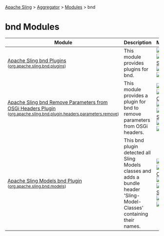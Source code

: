 [Apache Sling](https://sling.apache.org) > [Aggregator](https://github.com/apache/sling-aggregator/) > [Modules](https://github.com/apache/sling-aggregator/blob/master/docs/modules.md) > bnd
# bnd Modules

| Module | Description | Module&nbsp;Status | Pull&nbsp;Requests |
|---    |---    |---    |---    |
| [Apache Sling bnd Plugins](https://github.com/apache/sling-org-apache-sling-bnd-plugins) <br/> <small>([org.apache.sling.bnd.plugins](https://search.maven.org/#search%7Cga%7C1%7Cg%3A%22org.apache.sling%22%20a%3A%22org.apache.sling.bnd.pluginsD%22))</small> | This module provides plugins for bnd. | &#32;[![bnd](https://sling.apache.org/badges/group-bnd.svg)](https://github.com/apache/sling-aggregator/blob/master/docs/group/bnd.md)&#32;[![Coverage Status](https://sonarcloud.io/api/project_badges/measure?project=apache_sling-org-apache-sling-bnd-plugins&metric=coverage)](https://sonarcloud.io/dashboard?id=apache_sling-org-apache-sling-bnd-plugins)&#32;[![Test Status](https://img.shields.io/jenkins/tests.svg?jobUrl=https://ci-builds.apache.org/job/Sling/job/modules/job/sling-org-apache-sling-bnd-plugins/job/master/)](https://ci-builds.apache.org/job/Sling/job/modules/job/sling-org-apache-sling-bnd-plugins/job/master/test/?width=800&height=600)&#32;[![Build Status](https://ci-builds.apache.org/job/Sling/job/modules/job/sling-org-apache-sling-bnd-plugins/job/master/badge/icon)](https://ci-builds.apache.org/job/Sling/job/modules/job/sling-org-apache-sling-bnd-plugins/job/master) | &#32;[![Pull Requests](https://img.shields.io/github/issues-pr/apache/sling-org-apache-sling-bnd-plugins.svg)](https://github.com/apache/sling-org-apache-sling-bnd-plugins/pulls) |
| [Apache Sling bnd Remove Parameters from OSGi Headers Plugin](https://github.com/apache/sling-org-apache-sling-bnd-plugin-headers-parameters-remove) <br/> <small>([org.apache.sling.bnd.plugin.headers.parameters.remove](https://search.maven.org/#search%7Cga%7C1%7Cg%3A%22org.apache.sling%22%20a%3A%22org.apache.sling.bnd.plugin.headers.parameters.removeD%22))</small> | This module provides a plugin for bnd to remove parameters from OSGi headers. | &#32;[![bnd](https://sling.apache.org/badges/group-bnd.svg)](https://github.com/apache/sling-aggregator/blob/master/docs/group/bnd.md)&#32;[![Maven Central](https://maven-badges.herokuapp.com/maven-central/org.apache.sling/org.apache.sling.bnd.plugin.headers.parameters.remove/badge.svg)](https://search.maven.org/#search%7Cga%7C1%7Cg%3A%22org.apache.sling%22%20a%3A%22org.apache.sling.bnd.plugin.headers.parameters.remove%22)&#32;[![JavaDoc](https://www.javadoc.io/badge/org.apache.sling/org.apache.sling.bnd.plugin.headers.parameters.remove.svg)](https://www.javadoc.io/doc/org.apache.sling/org-apache-sling-bnd-plugin-headers-parameters-remove)&#32;[![Coverage Status](https://sonarcloud.io/api/project_badges/measure?project=apache_sling-org-apache-sling-bnd-plugin-headers-parameters-remove&metric=coverage)](https://sonarcloud.io/dashboard?id=apache_sling-org-apache-sling-bnd-plugin-headers-parameters-remove)&#32;[![Test Status](https://img.shields.io/jenkins/tests.svg?jobUrl=https://ci-builds.apache.org/job/Sling/job/modules/job/sling-org-apache-sling-bnd-plugin-headers-parameters-remove/job/master/)](https://ci-builds.apache.org/job/Sling/job/modules/job/sling-org-apache-sling-bnd-plugin-headers-parameters-remove/job/master/test/?width=800&height=600)&#32;[![Build Status](https://ci-builds.apache.org/job/Sling/job/modules/job/sling-org-apache-sling-bnd-plugin-headers-parameters-remove/job/master/badge/icon)](https://ci-builds.apache.org/job/Sling/job/modules/job/sling-org-apache-sling-bnd-plugin-headers-parameters-remove/job/master) | &#32;[![Pull Requests](https://img.shields.io/github/issues-pr/apache/sling-org-apache-sling-bnd-plugin-headers-parameters-remove.svg)](https://github.com/apache/sling-org-apache-sling-bnd-plugin-headers-parameters-remove/pulls) |
| [Apache Sling Models bnd Plugin](https://github.com/apache/sling-org-apache-sling-bnd-models) <br/> <small>([org.apache.sling.bnd.models](https://search.maven.org/#search%7Cga%7C1%7Cg%3A%22org.apache.sling%22%20a%3A%22org.apache.sling.bnd.modelsD%22))</small> | This bnd plugin detected all Sling Models classes and adds a bundle header 'Sling-Model-Classes' containing their names. | &#32;[![bnd](https://sling.apache.org/badges/group-bnd.svg)](https://github.com/apache/sling-aggregator/blob/master/docs/group/bnd.md)&#32;[![Maven Central](https://maven-badges.herokuapp.com/maven-central/org.apache.sling/org.apache.sling.bnd.models/badge.svg)](https://search.maven.org/#search%7Cga%7C1%7Cg%3A%22org.apache.sling%22%20a%3A%22org.apache.sling.bnd.models%22)&#32;[![JavaDoc](https://www.javadoc.io/badge/org.apache.sling/org.apache.sling.bnd.models.svg)](https://www.javadoc.io/doc/org.apache.sling/org-apache-sling-bnd-models)&#32;[![Coverage Status](https://sonarcloud.io/api/project_badges/measure?project=apache_sling-org-apache-sling-bnd-models&metric=coverage)](https://sonarcloud.io/dashboard?id=apache_sling-org-apache-sling-bnd-models)&#32;[![Test Status](https://img.shields.io/jenkins/tests.svg?jobUrl=https://ci-builds.apache.org/job/Sling/job/modules/job/sling-org-apache-sling-bnd-models/job/master/)](https://ci-builds.apache.org/job/Sling/job/modules/job/sling-org-apache-sling-bnd-models/job/master/test/?width=800&height=600)&#32;[![Build Status](https://ci-builds.apache.org/job/Sling/job/modules/job/sling-org-apache-sling-bnd-models/job/master/badge/icon)](https://ci-builds.apache.org/job/Sling/job/modules/job/sling-org-apache-sling-bnd-models/job/master) | &#32;[![Pull Requests](https://img.shields.io/github/issues-pr/apache/sling-org-apache-sling-bnd-models.svg)](https://github.com/apache/sling-org-apache-sling-bnd-models/pulls) |